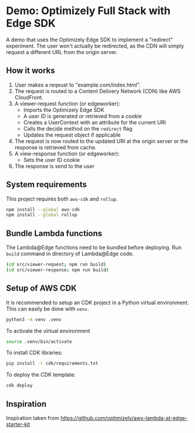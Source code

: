 # Demo: Optimizely Full Stack with Edge SDK

A demo that uses the Optimizely Edge SDK to implement a "redirect" experiment.
The user won't actually be redirected, as the CDN will simply request a different URL from the origin server.

## How it works

1. User makes a reqeust to "example.com/index.html".
2. The request is routed to a Content Delivery Network (CDN) like AWS CloudFront.
3. A viewer-request function (or edgeworker):
    - Imports the Optimizely Edge SDK
    - A user ID is generated or retrieved from a cookie
    - Creates a UserContext with an attribute for the current URI
    - Calls the decide method on the `redirect` flag
    - Updates the request object if applicable
4. The request is now routed to the updated URI at the origin server or the response is retrieved from cache.
5. A view-response function (or edgeworker):
    - Sets the user ID cookie
6. The response is send to the user

## System requirements

This project requires both `aws-cdk` and `rollup`.

```sh
npm install --global aws-cdk
npm install --global rollup
```

## Bundle Lambda functions

The Lambda@Edge functions need to be bundled before deploying. Run `build` command in directory of Lambda@Edge code.

```sh
(cd src/viewer-request; npm run build)
(cd src/viewer-response; npm run build)
```

## Setup of AWS CDK

It is recommended to setup an CDK project in a Python virtual environment. This can easily be done with `venv`.

```sh
python3 -m venv .venv
```

To activate the virtual environment

```sh
source .venv/bin/activate
```

To install CDK libraries:

```sh
pip install -r cdk/requirements.txt
```

To deploy the CDK template:

```sh
cdk deploy
```

## Inspiration

Inspiration taken from https://github.com/optimizely/aws-lambda-at-edge-starter-kit